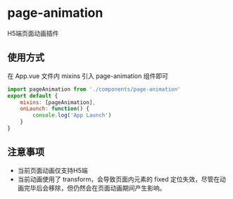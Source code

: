 # page-animation

H5端页面动画插件

## 使用方式

在 App.vue 文件内 mixins 引入 page-animation 组件即可

```js
import pageAnimation from './components/page-animation'
export default {
	mixins: [pageAnimation],
	onLaunch: function() {
		console.log('App Launch')
	}
}
```

## 注意事项

* 当前页面动画仅支持H5端
* 当前动画使用了 transform，会导致页面内元素的 fixed 定位失效，尽管在动画完毕后会移除，但仍然会在页面动画期间产生影响。